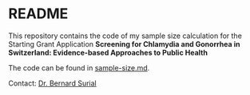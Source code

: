 # README 
This repository contains the code of my sample size calculation for the Starting Grant Application **Screening for Chlamydia and Gonorrhea in Switzerland: Evidence-based Approaches to Public Health**

The code can be found in [sample-size.md](sample-size.md).

Contact: [Dr. Bernard Surial](mailto:bernard.surial@insel.ch?subject=[GitHub]%20Starting%20Grant)

